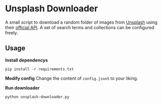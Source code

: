 # Unsplash Downloader

A small script to download a random folder of images from [Unsplash](https://unsplash.com/) using their [official API](https://unsplash.com/documentation).
A set of search terms and collections can be configured freely.

## Usage

**Install dependencys**
```
pip install -r requirements.txt
```

**Modify config**
Change the content of `config.json5` to your liking.

**Run downloader**
```
python unsplash-downloader.py
```
